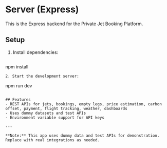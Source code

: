 # Server (Express)

This is the Express backend for the Private Jet Booking Platform.

## Setup
1. Install dependencies:
   ```
npm install
   ```
2. Start the development server:
   ```
npm run dev
   ```

## Features
- REST APIs for jets, bookings, empty legs, price estimation, carbon offset, payment, flight tracking, weather, dashboards
- Uses dummy datasets and test APIs
- Environment variable support for API keys

---

**Note:** This app uses dummy data and test APIs for demonstration. Replace with real integrations as needed.

